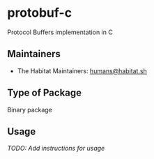 # protobuf-c

Protocol Buffers implementation in C

## Maintainers

* The Habitat Maintainers: <humans@habitat.sh>

## Type of Package

Binary package

## Usage

*TODO: Add instructions for usage*
